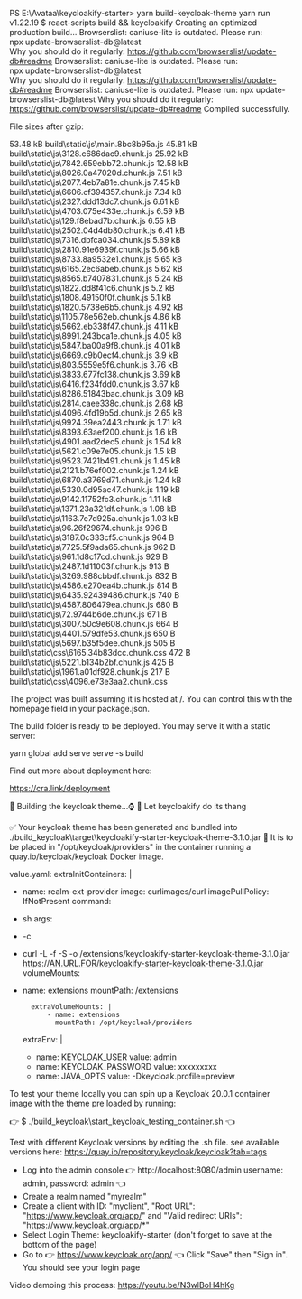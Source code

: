 PS E:\Avataa\keycloakify-starter> yarn build-keycloak-theme
yarn run v1.22.19
$ react-scripts build && keycloakify
Creating an optimized production build...
Browserslist: caniuse-lite is outdated. Please run:                               
npx update-browserslist-db@latest                                               
Why you should do it regularly: https://github.com/browserslist/update-db#readme
Browserslist: caniuse-lite is outdated. Please run:                               
npx update-browserslist-db@latest                                               
Why you should do it regularly: https://github.com/browserslist/update-db#readme
Browserslist: caniuse-lite is outdated. Please run:
npx update-browserslist-db@latest
Why you should do it regularly: https://github.com/browserslist/update-db#readme
Compiled successfully.

File sizes after gzip:

53.48 kB  build\static\js\main.8bc8b95a.js
45.81 kB  build\static\js\3128.c686dac9.chunk.js
25.92 kB  build\static\js\7842.659ebb72.chunk.js
12.58 kB  build\static\js\8026.0a47020d.chunk.js
7.51 kB   build\static\js\2077.4eb7a81e.chunk.js
7.45 kB   build\static\js\6606.cf394357.chunk.js
7.34 kB   build\static\js\2327.ddd13dc7.chunk.js
6.61 kB   build\static\js\4703.075e433e.chunk.js
6.59 kB   build\static\js\129.f8ebad7b.chunk.js
6.55 kB   build\static\js\2502.04d4db80.chunk.js
6.41 kB   build\static\js\7316.dbfca034.chunk.js
5.89 kB   build\static\js\2810.91e6939f.chunk.js
5.66 kB   build\static\js\8733.8a9532e1.chunk.js
5.65 kB   build\static\js\6165.2ec6abeb.chunk.js
5.62 kB   build\static\js\8565.b7407831.chunk.js
5.24 kB   build\static\js\1822.dd8f41c6.chunk.js
5.2 kB    build\static\js\1808.49150f0f.chunk.js
5.1 kB    build\static\js\1820.5738e6b5.chunk.js
4.92 kB   build\static\js\1105.78e562eb.chunk.js
4.86 kB   build\static\js\5662.eb338f47.chunk.js
4.11 kB   build\static\js\8991.243bca1e.chunk.js
4.05 kB   build\static\js\5847.ba00a9f8.chunk.js
4.01 kB   build\static\js\6669.c9b0ecf4.chunk.js
3.9 kB    build\static\js\803.5559e5f6.chunk.js
3.76 kB   build\static\js\3833.677fc138.chunk.js
3.69 kB   build\static\js\6416.f234fdd0.chunk.js
3.67 kB   build\static\js\8286.51843bac.chunk.js
3.09 kB   build\static\js\2814.caee338c.chunk.js
2.68 kB   build\static\js\4096.4fd19b5d.chunk.js
2.65 kB   build\static\js\9924.39ea2443.chunk.js
1.71 kB   build\static\js\8393.63aef200.chunk.js
1.6 kB    build\static\js\4901.aad2dec5.chunk.js
1.54 kB   build\static\js\5621.c09e7e05.chunk.js
1.5 kB    build\static\js\9523.7421b491.chunk.js
1.45 kB   build\static\js\2121.b76ef002.chunk.js
1.24 kB   build\static\js\6870.a3769d71.chunk.js
1.24 kB   build\static\js\5330.0d95ac47.chunk.js
1.19 kB   build\static\js\9142.11752fc3.chunk.js
1.11 kB   build\static\js\1371.23a321df.chunk.js
1.08 kB   build\static\js\1163.7e7d925a.chunk.js
1.03 kB   build\static\js\96.26f29674.chunk.js
996 B     build\static\js\3187.0c333cf5.chunk.js
964 B     build\static\js\7725.5f9ada65.chunk.js
962 B     build\static\js\961.1d8c17cd.chunk.js
929 B     build\static\js\2487.1d11003f.chunk.js
913 B     build\static\js\3269.988cbbdf.chunk.js
832 B     build\static\js\4586.e270ea4b.chunk.js
814 B     build\static\js\6435.92439486.chunk.js
740 B     build\static\js\4587.806479ea.chunk.js
680 B     build\static\js\72.9744b6de.chunk.js
671 B     build\static\js\3007.50c9e608.chunk.js
664 B     build\static\js\4401.579dfe53.chunk.js
650 B     build\static\js\5697.b35f5dee.chunk.js
505 B     build\static\css\6165.34b83dcc.chunk.css
472 B     build\static\js\5221.b134b2bf.chunk.js
425 B     build\static\js\1961.a01df928.chunk.js
217 B     build\static\css\4096.e73e3aa2.chunk.css

The project was built assuming it is hosted at /.
You can control this with the homepage field in your package.json.

The build folder is ready to be deployed.
You may serve it with a static server:

yarn global add serve
serve -s build

Find out more about deployment here:

https://cra.link/deployment

🔏 Building the keycloak theme...⌚
🫶 Let keycloakify do its thang

✅ Your keycloak theme has been generated and bundled into ./build_keycloak\target\keycloakify-starter-keycloak-theme-3.1.0.jar 🚀
It is to be placed in "/opt/keycloak/providers" in the container running a quay.io/keycloak/keycloak Docker image.


value.yaml:
extraInitContainers: |
- name: realm-ext-provider
image: curlimages/curl
imagePullPolicy: IfNotPresent
command:
- sh
args:
- -c
- curl -L -f -S -o /extensions/keycloakify-starter-keycloak-theme-3.1.0.jar https://AN.URL.FOR/keycloakify-starter-keycloak-theme-3.1.0.jar
volumeMounts:
- name: extensions
mountPath: /extensions

        extraVolumeMounts: |
            - name: extensions
              mountPath: /opt/keycloak/providers
    extraEnv: |
    - name: KEYCLOAK_USER
      value: admin
    - name: KEYCLOAK_PASSWORD
      value: xxxxxxxxx
    - name: JAVA_OPTS
      value: -Dkeycloak.profile=preview


To test your theme locally you can spin up a Keycloak 20.0.1 container image with the theme pre loaded by running:

👉 $ ./build_keycloak\start_keycloak_testing_container.sh 👈

Test with different Keycloak versions by editing the .sh file. see available versions here: https://quay.io/repository/keycloak/keycloak?tab=tags

- Log into the admin console 👉 http://localhost:8080/admin username: admin, password: admin 👈
- Create a realm named "myrealm"
- Create a client with ID: "myclient", "Root URL": "https://www.keycloak.org/app/" and "Valid redirect URIs": "https://www.keycloak.org/app/*"
- Select Login Theme: keycloakify-starter (don't forget to save at the bottom of the page)
- Go to 👉 https://www.keycloak.org/app/ 👈 Click "Save" then "Sign in". You should see your login page

Video demoing this process: https://youtu.be/N3wlBoH4hKg

